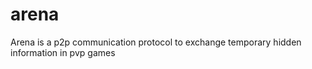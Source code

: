 # arena
Arena is a p2p communication protocol to exchange temporary hidden information in pvp games
